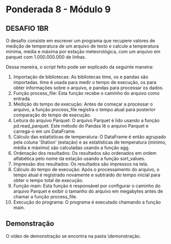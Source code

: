 # Ponderada 8 - Módulo 9
## DESAFIO 1BR

O desafio consiste em escrever um programa que recupere valores de medição de temperatura de um arquivo de texto e calcule a temperatura mínima, média e máxima por estação meteorológica, com um arquivo em parquet com 1.000.000.000 de linhas.

Dessa maneira, o script feito pode ser explicado da seguinte maneira:

1. Importação de bibliotecas: As bibliotecas time, os e pandas são importadas. time é usada para medir o tempo de execução, os para obter informações sobre o arquivo, e pandas para processar os dados.
2. Função process_file: Esta função recebe o caminho do arquivo como entrada.
3. Medição do tempo de execução: Antes de começar a processar o arquivo, a função process_file registra o tempo atual para posterior comparação do tempo de execução.
4. Leitura do arquivo Parquet: O arquivo Parquet é lido usando a função pd.read_parquet. Este método do Pandas lê o arquivo Parquet e carrega-o em um DataFrame.
5. Cálculo das estatísticas de temperatura: O DataFrame é então agrupado pela coluna 'Station' (estação) e as estatísticas de temperatura (mínimo, média e máximo) são calculadas usando a função agg.
6. Ordenação dos resultados: Os resultados são ordenados em ordem alfabética pelo nome da estação usando a função sort_values.
7. Impressão dos resultados: Os resultados são impressos na tela.
8. Cálculo do tempo de execução: Após o processamento do arquivo, o tempo atual é registrado novamente e subtraído do tempo inicial para obter o tempo total de execução.
9. Função main: Esta função é responsável por configurar o caminho do arquivo Parquet e exibir o tamanho do arquivo em megabytes antes de chamar a função process_file.
10. Execução do programa: O programa é executado chamando a função main.

## Demonstração

O vídeo de demonstração se encontra na pasta \demonstração.